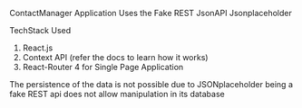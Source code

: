 ContactManager Application Uses the Fake REST JsonAPI Jsonplaceholder

TechStack Used
1. React.js
2. Context API (refer the docs to learn how it works)
3. React-Router 4 for Single Page Application

The persistence of the data is not possible due to JSONplaceholder being a fake REST api does not allow manipulation in its database
